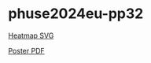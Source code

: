 # phuse2024eu-pp32

[Heatmap SVG](https://alnbln.github.io/phuse2024eu-pp32)

[Poster PDF](https://alnbln.github.io/phuse2024eu-pp32/poster.pdf)
